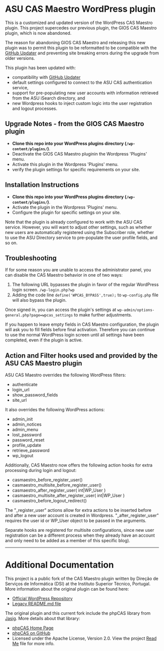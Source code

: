 # ASU CAS Maestro WordPress plugin

This is a customized and updated version of the WordPress CAS Maestro plugin. This project supercedes our previous plugin, the GIOS CAS Maestro plugin, which is now abandoned.

The reason for abandoning GIOS CAS Maestro and releasing this new plugin was to permit this plugin to be reformatted to be compatible with the [GitHub Updater](https://github.com/afragen/github-updater) and preventing site breaking errors during the upgrade from older versions. 

This plugin has been updated with:

* compatibility with [GitHub Updater](https://github.com/afragen/github-updater)
* default settings configured to connect to the ASU CAS authentication service,
* support for pre-populating new user accounts with information retrieved from the ASU iSearch directory, and
* new Wordpress hooks to inject custom logic into the user registration and logout processes.

## Upgrade Notes - from the GIOS CAS Maestro plugin

* **Clone this repo into your WordPress plugins directory (`/wp-content/plugins/`)**.
* Deactivate the GIOS CAS Maestro pluginin the Wordpress 'Plugins' menu.
* Activate this plugin in the Wordpress 'Plugins' menu.
* verify the plugin settings for specific requirements on your site.

## Installation Instructions

* **Clone this repo into your WordPress plugins directory (`/wp-content/plugins/`)**.
* Activate the plugin in the Wordpress 'Plugins' menu.
* Configure the plugin for specific settings on your site.

Note that the plugin is already configured to work with the ASU CAS service. However, you will want to adjust other settings, such as whether new users are automatically registered using the Subscriber role, whether to use the ASU Directory service to pre-populate the user profile fields, and so on.

## Troubleshooting ##
If for some reason you are unable to access the administrator panel, you can disable the CAS Maestro behavior in one of two ways:
1. The following URL bypasses the plugin in favor of the regular WordPress login screen. `/wp-login.php?wp`
2. Adding the code line `define('WPCAS_BYPASS',true);` to `wp-config.php` file will also bypass the plugin.

Once signed in, you can access the plugin's settings at `wp-admin/options-general.php?page=wpcas_settings` to make further adjustments.

If you happen to leave empty fields in CAS Maestro configuration, the plugin will ask you to fill fields before final activation. Therefore you can continue to use the normal WordPress login screen until all settings have been completed, even if the plugin is active.

## Action and Filter hooks used and provided by the ASU CAS Maestro plugin

ASU CAS Maestro overrides the following WordPress filters:

* authenticate
* login_url
* show_password_fields
* site_url

It also overrides the following WordPress actions:

* admin_init
* admin_notices
* admin_menu
* lost_password
* password_reset
* profile_update
* retrieve_password
* wp_logout

Additionally, CAS Maestro now offers the following action hooks for extra processing during login and logout:

* casmaestro_before_register_user()
* casmaestro_multisite_before_register_user()
* casmaestro_after_register_user( int|WP_User )
* casmaestro_multisite_after_register_user( int|WP_User )
* casmaestro_before_logout_redirect()

The "\_register_user" actions allow for extra actions to be inserted before and after a new user account is created in Wordpress. "\_after_register_user" requires the user id or WP_User object to be passed in the arguments.

Separate hooks are registered for multisite configurations, since new user registration can be a different process when they already have an account and only need to be added as a member of this specific blog).

---
# Additional Documentation
This project is a public fork of the CAS Maestro plugin written by Direção de Serviços de Informática (DSI) at the Instituto Superior Técnico, Portugal. More information about the original plugin can be found here:
* [Official WordPress Repository](https://wordpress.org/plugins/cas-maestro/)
* [Legacy README.md file](CAS_Maestro_Legacy.md)

The original plugin and this current fork include the phpCAS library from [Jasig](http://www.jasig.org/). More details about that library:
* [phpCAS Home Page](https://wiki.jasig.org/display/CASC/phpCAS)
* [phpCAS on GitHub](https://github.com/Jasig/phpCAS)
* Licensed under the Apache License, Version 2.0. View the project [Read Me](https://github.com/Jasig/phpCAS/blob/master/README.md) file for more info.
